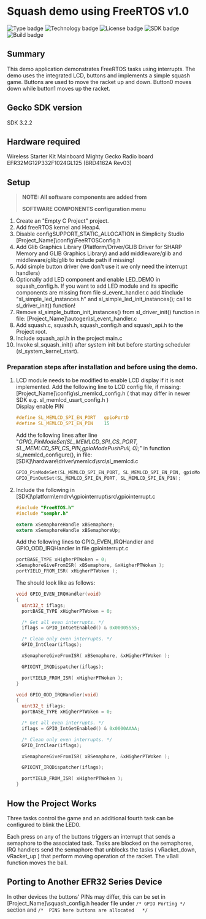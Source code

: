 # Squash demo using FreeRTOS v1.0 #
![Type badge](https://img.shields.io/badge/dynamic/json?url=https://raw.githubusercontent.com/SiliconLabs/application_examples_ci/master/platform_applications/platform_squash_freertos_glib_common.json&label=Type&query=type&color=green)
![Technology badge](https://img.shields.io/badge/dynamic/json?url=https://raw.githubusercontent.com/SiliconLabs/application_examples_ci/master/platform_applications/platform_squash_freertos_glib_common.json&label=Technology&query=technology&color=green)
![License badge](https://img.shields.io/badge/dynamic/json?url=https://raw.githubusercontent.com/SiliconLabs/application_examples_ci/master/platform_applications/platform_squash_freertos_glib_common.json&label=License&query=license&color=green)
![SDK badge](https://img.shields.io/badge/dynamic/json?url=https://raw.githubusercontent.com/SiliconLabs/application_examples_ci/master/platform_applications/platform_squash_freertos_glib_common.json&label=SDK&query=sdk&color=green)
![Build badge](https://img.shields.io/endpoint?url=https://raw.githubusercontent.com/SiliconLabs/application_examples_ci/master/platform_applications/platform_squash_freertos_glib_build_status.json)

## Summary ##

This demo application demonstrates FreeRTOS tasks using interrupts.
The demo uses the integrated LCD, buttons and implements a simple squash game.
Buttons are used to move the racket up and down. 
Button0 moves down while button1 moves up the racket.

## Gecko SDK version ##

SDK 3.2.2

## Hardware required ##

Wireless Starter Kit Mainboard
Mighty Gecko Radio board  EFR32MG12P332F1024GL125 (BRD4162A Rev03)

## Setup ##

> **NOTE: All software components are added from**
>
> **SOFTWARE COMPONENTS configuration menu**

1. Create an "Empty C Project" project.
2. Add freeRTOS kernel and Heap4.
3. Disable configSUPPORT_STATIC_ALLOCATION in Simplicity Studio [Project_Name]\config\FeeRTOSConfig.h
4. Add Glib Graphics Library (Platform/Driver/GLIB Driver for SHARP Memory and GLIB Graphics Library) and add middleware/glib and middleware/glib/glib to include path if missing!
5. Add simple button driver (we don't use it we only need the interrupt handlers)
6. Optionally add LED component and enable LED_DEMO in squash_config.h. If you want to add LED module and its specific components are missing from file sl_event_handler.c add #include "sl_simple_led_instances.h" and sl_simple_led_init_instances(); call to sl_driver_init() function!
7. Remove sl_simple_button_init_instances() from sl_driver_init() function in file: [Project_Name]\autogen\sl_event_handler.c
8. Add squash.c, squash.h, squash_config.h and squash_api.h to the Project root.
9. Include squash_api.h in the project main.c
10. Invoke sl_squash_init() after system init but before starting scheduler (sl_system_kernel_start).

### Preparation steps after installation and before using the demo. ###

1. LCD module needs to be modified to enable LCD display if it is not implemented.
   Add the following line to LCD config file, if missing: [Project_Name]\config\sl_memlcd_config.h ( that may differ in newer SDK e.g. sl_memlcd_usart_config.h )  
   Display enable PIN

   ```C
   #define SL_MEMLCD_SPI_EN_PORT   gpioPortD  
   #define SL_MEMLCD_SPI_EN_PIN    15
   ```  

   Add the following lines after line "*GPIO_PinModeSet(SL_MEMLCD_SPI_CS_PORT, SL_MEMLCD_SPI_CS_PIN,gpioModePushPull, 0);*" in function sl_memlcd_configure(), in file: [SDK]\hardware\driver\memlcd\src\sl_memlcd.c

   ```C
   GPIO_PinModeSet(SL_MEMLCD_SPI_EN_PORT, SL_MEMLCD_SPI_EN_PIN, gpioModePushPull, 0);
   GPIO_PinOutSet(SL_MEMLCD_SPI_EN_PORT, SL_MEMLCD_SPI_EN_PIN);
   ```

2. Include the following in [SDK]\platform\emdrv\gpiointerrupt\src\gpiointerrupt.c

   ```C
   #include "FreeRTOS.h"  
   #include "semphr.h"
   
   extern xSemaphoreHandle xBSemaphore;  
   extern xSemaphoreHandle xBSemaphoreUp;
   ```

   Add the following lines to GPIO_EVEN_IRQHandler and GPIO_ODD_IRQHandler in file gpiointerrupt.c  

   ```C
   portBASE_TYPE xHigherPTWoken = 0;     
   xSemaphoreGiveFromISR( xBSemaphore, &xHigherPTWoken );  
   portYIELD_FROM_ISR( xHigherPTWoken );
   ```

   The should look like as follows:

   ```C
   void GPIO_EVEN_IRQHandler(void)
   {
     uint32_t iflags;
     portBASE_TYPE xHigherPTWoken = 0;

     /* Get all even interrupts. */
     iflags = GPIO_IntGetEnabled() & 0x00005555;

     /* Clean only even interrupts. */
     GPIO_IntClear(iflags);

     xSemaphoreGiveFromISR( xBSemaphore, &xHigherPTWoken );

     GPIOINT_IRQDispatcher(iflags);

     portYIELD_FROM_ISR( xHigherPTWoken );
   }

   void GPIO_ODD_IRQHandler(void)
   {
     uint32_t iflags;
     portBASE_TYPE xHigherPTWoken = 0;

     /* Get all even interrupts. */
     iflags = GPIO_IntGetEnabled() & 0x0000AAAA;

     /* Clean only even interrupts. */
     GPIO_IntClear(iflags);

     xSemaphoreGiveFromISR( xBSemaphore, &xHigherPTWoken );

     GPIOINT_IRQDispatcher(iflags);

     portYIELD_FROM_ISR( xHigherPTWoken );
   }
   ```

## How the Project Works ##
  
Three tasks control the game and an additional fourth task can be configured to blink the LED0.

Each press on any of the buttons triggers an interrupt that sends a semaphore to the associated task.
Tasks are blocked on the semaphores, IRQ handlers send the semaphore that unblocks the tasks ( vRacket_down, vRacket_up ) that perform moving operation of the racket.
The vBall function moves the ball.

## Porting to Another EFR32 Series Device ##

In other devices the buttons' PINs may differ, this can be set in [Project_Name]\squash_config.h header file under `/* GPIO Porting */` section and `/*  PINS here buttons are allocated   */`